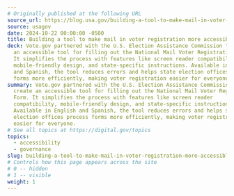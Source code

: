 ```yaml
---
# Originally published at the following URL
source_url: https://blog.usa.gov/building-a-tool-to-make-mail-in-voter-registration-more-accessible
source: usagov
date: 2024-10-22 00:00:00 -0500
title: Building a tool to make mail in voter registration more accessible
deck: Vote.gov partnered with the U.S. Election Assistance Commission to create
  an accessible tool for filling out the National Mail Voter Registration Form.
  It simplifies the process with features like screen reader compatibility,
  mobile-friendly design, and state-specific instructions. Available in English
  and Spanish, the tool reduces errors and helps state election offices process
  forms more efficiently, making voter registration easier for everyone.
summary: Vote.gov partnered with the U.S. Election Assistance Commission to
  create an accessible tool for filling out the National Mail Voter Registration
  Form. It simplifies the process with features like screen reader
  compatibility, mobile-friendly design, and state-specific instructions.
  Available in English and Spanish, the tool reduces errors and helps state
  election offices process forms more efficiently, making voter registration
  easier for everyone.
# See all topics at https://digital.gov/topics
topics:
  - accessibility
  - governance
slug: building-a-tool-to-make-mail-in-voter-registration-more-accessible
# Controls how this page appears across the site
# 0 -- hidden
# 1 -- visible
weight: 1
---
```

